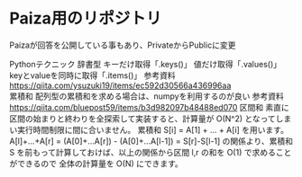 # Paiza用のリポジトリ
Paizaが回答を公開している事もあり、PrivateからPublicに変更


Pythonテクニック
	辞書型
		キーだけ取得「.keys()」
		値だけ取得「.values()」
		keyとvalueを同時に取得「.items()」
		参考資料
			https://qiita.com/ysuzuki19/items/ec592d30566a436996aa	
	累積和
		配列型の累積和を求める場合は、numpyを利用するのが良い
		参考資料
			https://qiita.com/bluepost59/items/b3d982097b48488ed070
	区間和
		素直に区間の始まりと終わりを全探索して実装すると、計算量が O(N^2) となってしまい実行時間制限に間に合いません。
		累積和 S[i] = A[1] + ... + A[i] を用います。
		A[l]+...+A[r] = (A[0]+...A[r]) - (A[0]+...A[l-1]) = S[r]-S[l-1]
		の関係より、累積和 S を前もって計算しておけば、以上の関係から区間 l,r の和を O(1) で求めることができるので
		全体の計算量を O(N) にできます。
